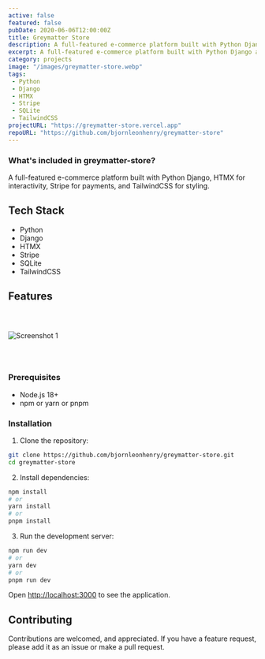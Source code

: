 ```yaml
---
active: false
featured: false
pubDate: 2020-06-06T12:00:00Z
title: Greymatter Store
description: A full-featured e-commerce platform built with Python Django and modern web technologies.
excerpt: A full-featured e-commerce platform built with Python Django and modern web technologies.
category: projects
image: "/images/greymatter-store.webp"
tags:
 - Python
 - Django
 - HTMX
 - Stripe
 - SQLite
 - TailwindCSS
projectURL: "https://greymatter-store.vercel.app"
repoURL: "https://github.com/bjornleonhenry/greymatter-store"
---
```


### What's included in greymatter-store?

A full-featured e-commerce platform built with Python Django, HTMX for interactivity, Stripe for payments, and TailwindCSS for styling.

## Tech Stack

- Python
- Django
- HTMX
- Stripe
- SQLite
- TailwindCSS

## Features

### &nbsp;

![Screenshot 1](/images/greymatter-store-1.webp)

### &nbsp;

### Prerequisites

- Node.js 18+
- npm or yarn or pnpm

### Installation

1. Clone the repository:
```bash
git clone https://github.com/bjornleonhenry/greymatter-store.git
cd greymatter-store
```

2. Install dependencies:
```bash
npm install
# or
yarn install
# or
pnpm install
```

3. Run the development server:
```bash
npm run dev
# or
yarn dev
# or
pnpm run dev
```

Open [http://localhost:3000](http://localhost:3000) to see the application.

## Contributing

Contributions are welcomed, and appreciated. If you have a feature request, please add it as an issue or make a pull request.
